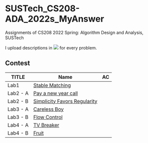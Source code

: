# SUSTech_CS208-ADA_2022s_MyAnswer
Assignments of CS208 2022 Spring: Algorithm Design and Analysis, SUSTech

I upload descriptions in [![](https://img.shields.io/badge/-Markdown-white?style=flat&logo=markdown&logoColor=black)](https://www.markdownguide.org/) for every problem.

## Contest

| TITLE    | Name                                    | AC   |
| -------- | --------------------------------------- | ---- |
| Lab1     | [Stable Matching](Lab1/)                |      |
| Lab2 - A | [Pay a new year call](Lab2-A/)          |      |
| Lab2 - B | [Simplicity Favors Regularity](Lab2-B/) |      |
| Lab3 - A | [Careless Boy](Lab3-A/)                 |      |
| Lab3 - B | [Flow Control](Lab3-B/)                 |      |
| Lab4 - A | [TV Breaker](Lab4-A/)                   |      |
| Lab4 - B | [Fruit](Lab4-B/)                        |      |

